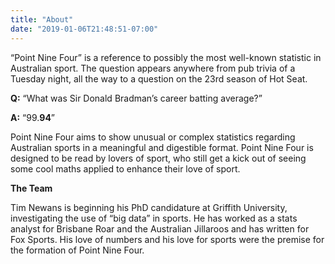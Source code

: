 ```yaml
---
title: "About"
date: "2019-01-06T21:48:51-07:00"
---
```


“Point Nine Four” is a reference to possibly the most well-known statistic in Australian sport. The question appears anywhere from pub trivia of a Tuesday night, all the way to a question on the 23rd season of Hot Seat.

<strong>Q:</strong> “What was Sir Donald Bradman’s career batting average?”

<strong>A:</strong> “99.<strong>94</strong>”

Point Nine Four aims to show unusual or complex statistics regarding Australian sports in a meaningful and digestible format. Point Nine Four is designed to be read by lovers of sport, who still get a kick out of seeing some cool maths applied to enhance their love of sport.

<strong>The Team</strong>

Tim Newans is beginning his PhD candidature at Griffith University, investigating the use of “big data” in sports. He has worked as a stats analyst for Brisbane Roar and the Australian Jillaroos and has written for Fox Sports. His love of numbers and his love for sports were the premise for the formation of Point Nine Four.